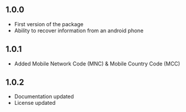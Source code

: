 ## 1.0.0

* First version of the package
* Ability to recover information from an android phone

## 1.0.1

* Added Mobile Network Code (MNC) & Mobile Country Code (MCC)

## 1.0.2

* Documentation updated
* License updated
